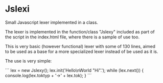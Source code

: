 # Jslexi
Small Javascript lexer implemented in a class.

The lexer is implemented in the function/class "Jslexy" included as part of the script in the index.html file, where there is a sample of use too.

This is very basic (however functional) lexer with some of 130 lines, aimed to be used as a base for a more specialized lexer instead of be used as it is.

The use is very simple:

´´´
  lex = new Jslexy();
  lex.init('Hello\nWorld "Hi".');
  while (lex.next()) {
    console.log(lex.toktyp + '->' + lex.tok);
  }
´´´

